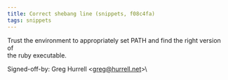 ```yaml
---
title: Correct shebang line (snippets, f08c4fa)
tags: snippets
---
```


Trust the environment to appropriately set PATH and find the right version of\
the ruby executable.

Signed-off-by: Greg Hurrell &lt;greg@hurrell.net&gt;\
